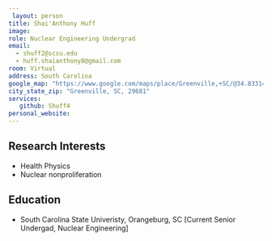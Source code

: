 ```yaml
---
 layout: person
title: Shai'Anthony Huff
image: 
role: Nuclear Engineering Undergrad
email: 
  - shuff2@scsu.edu 
  - huff.shaianthony8@gmail.com 
room: Virtual 
address: South Carolina 
google_map: "https://www.google.com/maps/place/Greenville,+SC/@34.8331484,-82.4328706,12z/data=!3m1!4b1!4m5!3m4!1s0x88578f6662fa1105:0xd8aa9d77bf257696!8m2!3d34.8526176!4d-82.3940104"
city_state_zip: "Greenville, SC, 29681"
services:
   github: Shuff4 
personal_website: 
---
```



## Research Interests

* Health Physics 
* Nuclear nonproliferation


## Education 

* South Carolina State Univeristy, Orangeburg, SC [Current Senior Undergad, Nuclear Engineering]

